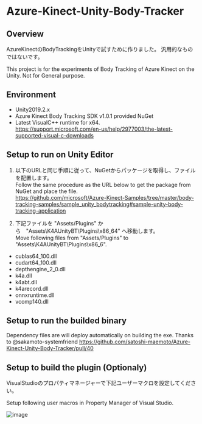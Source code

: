# Azure-Kinect-Unity-Body-Tracker

## Overview

AzureKinectのBodyTrackingをUnityで試すために作りました。
汎用的なものではないです。

This project is for the experiments of Body Tracking of Azure Kinect on the Unity.
Not for General purpose.

## Environment

* Unity2019.2.x
* Azure Kinect Body Tracking SDK v1.0.1 provided NuGet
* Latest VisualC++ runtime for x64.  
  https://support.microsoft.com/en-us/help/2977003/the-latest-supported-visual-c-downloads

## Setup to run on Unity Editor

1. 以下のURLと同じ手順に従って、NuGetからパッケージを取得し、ファイルを配置します。  
Follow the same procedure as the URL below to get the package from NuGet and place the file.  
https://github.com/microsoft/Azure-Kinect-Samples/tree/master/body-tracking-samples/sample_unity_bodytracking#sample-unity-body-tracking-application

2. 下記ファイルを "Assets/Plugins" から　"Assets\K4AUnityBT\Plugins\x86_64" へ移動します。  
Move following files from "Assets/Plugins" to  "Assets\K4AUnityBT\Plugins\x86_6".

* cublas64_100.dll
* cudart64_100.dll
* depthengine_2_0.dll
* k4a.dll
* k4abt.dll
* k4arecord.dll
* onnxruntime.dll
* vcomp140.dll

## Setup to run the builded binary

Dependency files are will deploy automatically on building the exe. Thanks to @sakamoto-systemfriend
https://github.com/satoshi-maemoto/Azure-Kinect-Unity-Body-Tracker/pull/40


## Setup to build the plugin (Optionaly)

VisualStudioのプロパティマネージャーで下記ユーザーマクロを設定してください。

Setup following user macros in Property Manager of Visual Studio.

![image](https://user-images.githubusercontent.com/530182/61995780-d7fa5b00-b0c7-11e9-9efd-8d7d3534c5eb.png)
